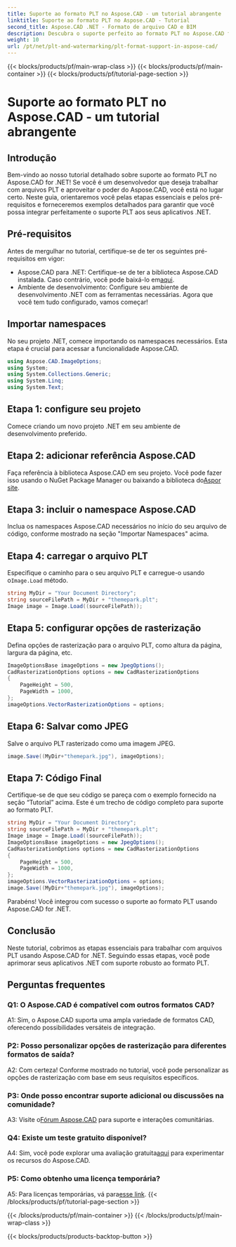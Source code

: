 ```yaml
---
title: Suporte ao formato PLT no Aspose.CAD - um tutorial abrangente
linktitle: Suporte ao formato PLT no Aspose.CAD - Tutorial
second_title: Aspose.CAD .NET - Formato de arquivo CAD e BIM
description: Descubra o suporte perfeito ao formato PLT no Aspose.CAD for .NET. Siga nosso guia passo a passo para integrar arquivos PLT em seus aplicativos .NET sem esforço.
weight: 10
url: /pt/net/plt-and-watermarking/plt-format-support-in-aspose-cad/
---
```


{{< blocks/products/pf/main-wrap-class >}}
{{< blocks/products/pf/main-container >}}
{{< blocks/products/pf/tutorial-page-section >}}

# Suporte ao formato PLT no Aspose.CAD - um tutorial abrangente

## Introdução

Bem-vindo ao nosso tutorial detalhado sobre suporte ao formato PLT no Aspose.CAD for .NET! Se você é um desenvolvedor que deseja trabalhar com arquivos PLT e aproveitar o poder do Aspose.CAD, você está no lugar certo. Neste guia, orientaremos você pelas etapas essenciais e pelos pré-requisitos e forneceremos exemplos detalhados para garantir que você possa integrar perfeitamente o suporte PLT aos seus aplicativos .NET.

## Pré-requisitos

Antes de mergulhar no tutorial, certifique-se de ter os seguintes pré-requisitos em vigor:
-  Aspose.CAD para .NET: Certifique-se de ter a biblioteca Aspose.CAD instalada. Caso contrário, você pode baixá-lo em[aqui](https://releases.aspose.com/cad/net/).
- Ambiente de desenvolvimento: Configure seu ambiente de desenvolvimento .NET com as ferramentas necessárias.
Agora que você tem tudo configurado, vamos começar!

## Importar namespaces

No seu projeto .NET, comece importando os namespaces necessários. Esta etapa é crucial para acessar a funcionalidade Aspose.CAD.
```csharp
using Aspose.CAD.ImageOptions;
using System;
using System.Collections.Generic;
using System.Linq;
using System.Text;
```

## Etapa 1: configure seu projeto

Comece criando um novo projeto .NET em seu ambiente de desenvolvimento preferido.

## Etapa 2: adicionar referência Aspose.CAD

 Faça referência à biblioteca Aspose.CAD em seu projeto. Você pode fazer isso usando o NuGet Package Manager ou baixando a biblioteca do[Aspor site](https://purchase.aspose.com/buy).

## Etapa 3: incluir o namespace Aspose.CAD

Inclua os namespaces Aspose.CAD necessários no início do seu arquivo de código, conforme mostrado na seção "Importar Namespaces" acima.

## Etapa 4: carregar o arquivo PLT

 Especifique o caminho para o seu arquivo PLT e carregue-o usando o`Image.Load` método.

```csharp
string MyDir = "Your Document Directory";
string sourceFilePath = MyDir + "themepark.plt";
Image image = Image.Load((sourceFilePath));
```

## Etapa 5: configurar opções de rasterização

Defina opções de rasterização para o arquivo PLT, como altura da página, largura da página, etc.

```csharp
ImageOptionsBase imageOptions = new JpegOptions();
CadRasterizationOptions options = new CadRasterizationOptions
{
    PageHeight = 500,
    PageWidth = 1000,
};
imageOptions.VectorRasterizationOptions = options;
```

## Etapa 6: Salvar como JPEG

Salve o arquivo PLT rasterizado como uma imagem JPEG.

```csharp
image.Save((MyDir+"themepark.jpg"), imageOptions);
```

## Etapa 7: Código Final

Certifique-se de que seu código se pareça com o exemplo fornecido na seção “Tutorial” acima. Este é um trecho de código completo para suporte ao formato PLT.

```csharp
string MyDir = "Your Document Directory";
string sourceFilePath = MyDir + "themepark.plt";
Image image = Image.Load((sourceFilePath));
ImageOptionsBase imageOptions = new JpegOptions();
CadRasterizationOptions options = new CadRasterizationOptions
{
    PageHeight = 500,
    PageWidth = 1000,
};
imageOptions.VectorRasterizationOptions = options;
image.Save((MyDir+"themepark.jpg"), imageOptions);
```

Parabéns! Você integrou com sucesso o suporte ao formato PLT usando Aspose.CAD for .NET.

## Conclusão

Neste tutorial, cobrimos as etapas essenciais para trabalhar com arquivos PLT usando Aspose.CAD for .NET. Seguindo essas etapas, você pode aprimorar seus aplicativos .NET com suporte robusto ao formato PLT.

## Perguntas frequentes

### Q1: O Aspose.CAD é compatível com outros formatos CAD?

A1: Sim, o Aspose.CAD suporta uma ampla variedade de formatos CAD, oferecendo possibilidades versáteis de integração.

### P2: Posso personalizar opções de rasterização para diferentes formatos de saída?

A2: Com certeza! Conforme mostrado no tutorial, você pode personalizar as opções de rasterização com base em seus requisitos específicos.

### P3: Onde posso encontrar suporte adicional ou discussões na comunidade?

 A3: Visite o[Fórum Aspose.CAD](https://forum.aspose.com/c/cad/19) para suporte e interações comunitárias.

### Q4: Existe um teste gratuito disponível?

 A4: Sim, você pode explorar uma avaliação gratuita[aqui](https://releases.aspose.com/) para experimentar os recursos do Aspose.CAD.

### P5: Como obtenho uma licença temporária?

 A5: Para licenças temporárias, vá para[esse link](https://purchase.aspose.com/temporary-license/).
{{< /blocks/products/pf/tutorial-page-section >}}

{{< /blocks/products/pf/main-container >}}
{{< /blocks/products/pf/main-wrap-class >}}

{{< blocks/products/products-backtop-button >}}
